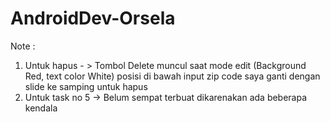 # AndroidDev-Orsela
Note : 
1. Untuk hapus - > Tombol Delete muncul saat mode edit (Background Red, text color White) posisi di bawah input zip code saya ganti dengan slide ke samping untuk hapus 
2. Untuk task no 5 -> Belum sempat terbuat dikarenakan ada beberapa kendala 
